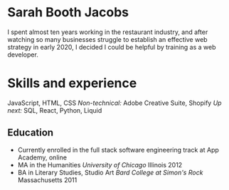 # Sarah Booth Jacobs

I spent almost ten years working in the restaurant industry, and after watching so many businesses struggle to establish an effective web strategy in early 2020, I decided I could be helpful by training as a web developer.


# Skills and experience

JavaScript, HTML, CSS
*Non-technical:* Adobe Creative Suite, Shopify
*Up next:* SQL, React, Python, Liquid

## Education

 - Currently enrolled in the full stack software engineering track at App Academy, online
 - MA in the Humanities
*University of Chicago* Illinois 2012
 - BA in Literary Studies, Studio Art
*Bard College at Simon's Rock* Massachusetts 2011
